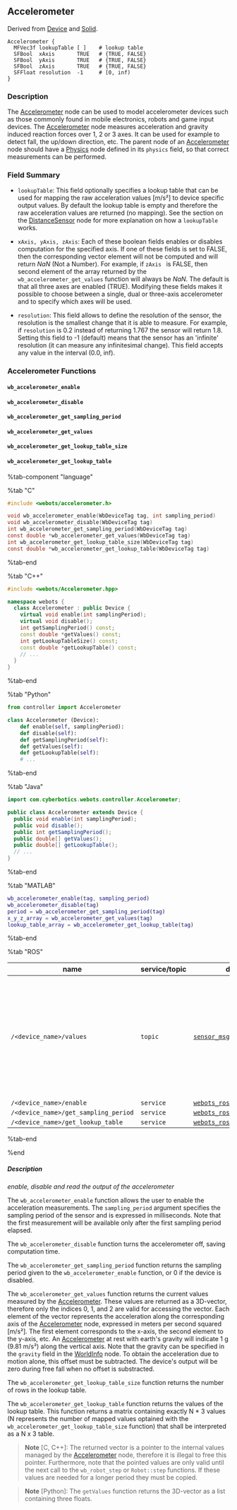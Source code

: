 ## Accelerometer

Derived from [Device](device.md) and [Solid](solid.md).

```
Accelerometer {
  MFVec3f lookupTable [ ]    # lookup table
  SFBool  xAxis       TRUE   # {TRUE, FALSE}
  SFBool  yAxis       TRUE   # {TRUE, FALSE}
  SFBool  zAxis       TRUE   # {TRUE, FALSE}
  SFFloat resolution  -1     # [0, inf)
}
```

### Description

The [Accelerometer](#accelerometer) node can be used to model accelerometer devices such as those commonly found in mobile electronics, robots and game input devices.
The [Accelerometer](#accelerometer) node measures acceleration and gravity induced reaction forces over 1, 2 or 3 axes.
It can be used for example to detect fall, the up/down direction, etc.
The parent node of an [Accelerometer](#accelerometer) node should have a [Physics](physics.md) node defined in its `physics` field, so that correct measurements can be performed.

### Field Summary

- `lookupTable`: This field optionally specifies a lookup table that can be used for mapping the raw acceleration values [m/s²] to device specific output values.
By default the lookup table is empty and therefore the raw acceleration values are returned (no mapping).
See the section on the [DistanceSensor](distancesensor.md#lookup-table) node for more explanation on how a `lookupTable` works.

- `xAxis, yAxis, zAxis`: Each of these boolean fields enables or disables computation for the specified axis.
If one of these fields is set to FALSE, then the corresponding vector element will not be computed and will return *NaN* (Not a Number).
For example, if `zAxis ` is FALSE, then second element of the array returned by the `wb_accelerometer_get_values` function will always be *NaN*.
The default is that all three axes are enabled (TRUE).
Modifying these fields makes it possible to choose between a single, dual or three-axis accelerometer and to specify which axes will be used.

- `resolution`: This field allows to define the resolution of the sensor, the resolution is the smallest change that it is able to measure.
For example, if `resolution` is 0.2 instead of returning 1.767 the sensor will return 1.8.
Setting this field to -1 (default) means that the sensor has an 'infinite' resolution (it can measure any infinitesimal change).
This field accepts any value in the interval (0.0, inf).

### Accelerometer Functions

#### `wb_accelerometer_enable`
#### `wb_accelerometer_disable`
#### `wb_accelerometer_get_sampling_period`
#### `wb_accelerometer_get_values`
#### `wb_accelerometer_get_lookup_table_size`
#### `wb_accelerometer_get_lookup_table`

%tab-component "language"

%tab "C"

```c
#include <webots/accelerometer.h>

void wb_accelerometer_enable(WbDeviceTag tag, int sampling_period)
void wb_accelerometer_disable(WbDeviceTag tag)
int wb_accelerometer_get_sampling_period(WbDeviceTag tag)
const double *wb_accelerometer_get_values(WbDeviceTag tag)
int wb_accelerometer_get_lookup_table_size(WbDeviceTag tag)
const double *wb_accelerometer_get_lookup_table(WbDeviceTag tag)
```
%tab-end

%tab "C++"

```cpp
#include <webots/Accelerometer.hpp>

namespace webots {
  class Accelerometer : public Device {
    virtual void enable(int samplingPeriod);
    virtual void disable();
    int getSamplingPeriod() const;
    const double *getValues() const;
    int getLookupTableSize() const;
    const double *getLookupTable() const;
    // ...
  }
}
```

%tab-end

%tab "Python"

```python
from controller import Accelerometer

class Accelerometer (Device):
    def enable(self, samplingPeriod):
    def disable(self):
    def getSamplingPeriod(self):
    def getValues(self):
    def getLookupTable(self):
    # ...
```

%tab-end

%tab "Java"

```java
import com.cyberbotics.webots.controller.Accelerometer;

public class Accelerometer extends Device {
  public void enable(int samplingPeriod);
  public void disable();
  public int getSamplingPeriod();
  public double[] getValues();
  public double[] getLookupTable();
  // ...
}
```

%tab-end

%tab "MATLAB"

```MATLAB
wb_accelerometer_enable(tag, sampling_period)
wb_accelerometer_disable(tag)
period = wb_accelerometer_get_sampling_period(tag)
x_y_z_array = wb_accelerometer_get_values(tag)
lookup_table_array = wb_accelerometer_get_lookup_table(tag)
```

%tab-end

%tab "ROS"

| name | service/topic | data type | data type definition |
| --- | --- | --- | --- |
| `/<device_name>/values` | `topic` | [`sensor_msgs::Imu`](http://docs.ros.org/api/sensor_msgs/html/msg/Imu.html) | [`Header`](http://docs.ros.org/api/std_msgs/html/msg/Header.html) `header`<br/>[`geometry_msgs/Quaternion`](http://docs.ros.org/api/geometry_msgs/html/msg/Quaternion.html) `orientation`<br/>`float64[9] orientation_covariance`<br/>[`geometry_msgs/Vector3`](http://docs.ros.org/api/geometry_msgs/html/msg/Vector3.html) `angular_velocity`<br/>`float64[9] angular_velocity_covariance`<br/>[`geometry_msgs/Vector3`](http://docs.ros.org/api/geometry_msgs/html/msg/Vector3.html) `linear_acceleration`<br/>`float64[9] linear_acceleration_covariance`<br/><br/>Note: only the linear_acceleration is filled in |
| `/<device_name>/enable` | `service` | [`webots_ros::set_int`](ros-api.md#common-services) | |
| `/<device_name>/get_sampling_period` | `service` | [`webots_ros::get_int`](ros-api.md#common-services) | |
| `/<device_name>/get_lookup_table` | `service` | [`webots_ros::get_float_array`](ros-api.md#common-services) | |

%tab-end

%end

##### Description

*enable, disable and read the output of the accelerometer*

The `wb_accelerometer_enable` function allows the user to enable the acceleration measurements.
The `sampling_period` argument specifies the sampling period of the sensor and is expressed in milliseconds.
Note that the first measurement will be available only after the first sampling period elapsed.

The `wb_accelerometer_disable` function turns the accelerometer off, saving computation time.

The `wb_accelerometer_get_sampling_period` function returns the sampling period given to the `wb_accelerometer_enable` function, or 0 if the device is disabled.

The `wb_accelerometer_get_values` function returns the current values measured by the [Accelerometer](#accelerometer).
These values are returned as a 3D-vector, therefore only the indices 0, 1, and 2 are valid for accessing the vector.
Each element of the vector represents the acceleration along the corresponding axis of the [Accelerometer](#accelerometer) node, expressed in meters per second squared [m/s²].
The first element corresponds to the x-axis, the second element to the y-axis, etc.
An [Accelerometer](#accelerometer) at rest with earth's gravity will indicate 1 g (9.81 m/s²) along the vertical axis.
Note that the gravity can be specified in the `gravity` field in the [WorldInfo](worldinfo.md) node.
To obtain the acceleration due to motion alone, this offset must be subtracted.
The device's output will be zero during free fall when no offset is substracted.

The `wb_accelerometer_get_lookup_table_size` function returns the number of rows in the lookup table.

The `wb_accelerometer_get_lookup_table` function returns the values of the lookup table.
This function returns a matrix containing exactly N * 3 values (N represents the number of mapped values optained with the `wb_accelerometer_get_lookup_table_size` function) that shall be interpreted as a N x 3 table.

> **Note** [C, C++]: The returned vector is a pointer to the internal values managed by the [Accelerometer](#accelerometer) node, therefore it is illegal to free this pointer.
Furthermore, note that the pointed values are only valid until the next call to the `wb_robot_step` or `Robot::step` functions.
If these values are needed for a longer period they must be copied.

<!-- -->

> **Note** [Python]: The `getValues` function returns the 3D-vector as a list containing three floats.
